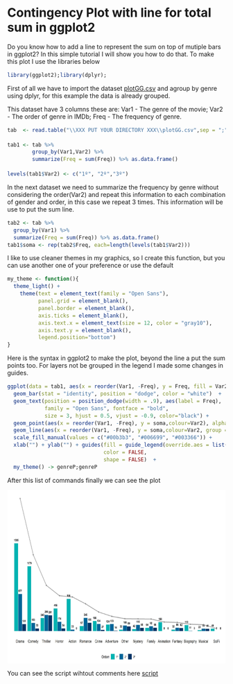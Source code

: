 # Contingency Plot with line for total sum in ggplot2

Do you know how to add a line to represent the sum on top of mutiple bars in ggplot2? 
In this simple tutorial I will show you how to do that.
To make this plot I use the libraries below

```r
library(ggplot2);library(dplyr);
```

First of all we have to import the dataset [plotGG.csv](https://github.com/WOLFurriell/ContingencyPlot/blob/master/plotGG.csv) and agroup by genre using dplyr, for this example the data is already grouped.

This dataset have 3 columns these are:
Var1 - The genre of the movie;
Var2 - The order of genre in IMDb;
Freq - The frequency of genre.

```r
tab  <- read.table("\\XXX PUT YOUR DIRECTORY XXX\\plotGG.csv",sep = ";",header = T)

tab1 <- tab %>%
        group_by(Var1,Var2) %>%
        summarize(Freq = sum(Freq)) %>% as.data.frame()

levels(tab1$Var2) <- c("1º", "2º","3º")
```
In the next dataset we need to summarize the frequency by genre without considering the order(Var2) and repeat this information to each combination of gender and order, in this case we repeat 3 times. This information will be use to put the sum line.

```r
tab2 <- tab %>%
  group_by(Var1) %>%
  summarize(Freq = sum(Freq)) %>% as.data.frame()
tab1$soma <- rep(tab2$Freq, each=length(levels(tab1$Var2)))
```

I like to use cleaner themes in my graphics, so I create this function, but you can use another one of your preference or use the default

```r
my_theme <- function(){
  theme_light() +
    theme(text = element_text(family = "Open Sans"),  
          panel.grid = element_blank(),
          panel.border = element_blank(),
          axis.ticks = element_blank(),
          axis.text.x = element_text(size = 12, color = "gray10"),
          axis.text.y = element_blank(),
          legend.position="bottom")
}
```
Here is the syntax in ggplot2 to make the plot, beyond the line a put the sum points too. For layers not be grouped in the legend I made some changes in guides.

```r
ggplot(data = tab1, aes(x = reorder(Var1, -Freq), y = Freq, fill = Var2)) +
  geom_bar(stat = "identity", position = "dodge", color = "white")  +
  geom_text(position = position_dodge(width = .9), aes(label = Freq),
            family = "Open Sans", fontface = "bold",
            size = 3, hjust = 0.5, vjust = -0.9, color="black") + 
  geom_point(aes(x = reorder(Var1, -Freq), y = soma,colour=Var2), alpha = 0.4, color = "gray50", size = 1.5) +
  geom_line(aes(x = reorder(Var1, -Freq), y = soma,colour=Var2, group = Var2), alpha = 0.4, color = "gray50", size = 1) +
  scale_fill_manual(values = c("#00b3b3", "#006699", "#003366")) +
  xlab("") + ylab("") + guides(fill = guide_legend(override.aes = list(color = NA), title = "Ordem"), 
                               color = FALSE, 
                               shape = FALSE)  +
  my_theme() -> genreP;genreP
```
After this list of commands finally we can see the plot

<img align="center" width="800" height="400" src="https://github.com/WOLFurriell/ContingencyPlot/blob/master/genre2018.jpeg">

You can see the script wihtout comments here [script](https://github.com/WOLFurriell/ContingencyPlot/blob/master/imdb_plot.R)
